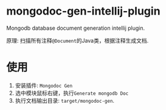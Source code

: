 # mongodoc-gen-intellij-plugin
Mongodb database document generation intellij plugin.

原理: 扫描所有注释`@Document`的Java类，根据注释生成文档.

# 使用
1. 安装插件: `Mongodoc Gen`
2. 选中模块鼠标右键，执行`Generate mongodb Doc`
3. 执行文档输出目录: `target/mongodoc-gen`.
